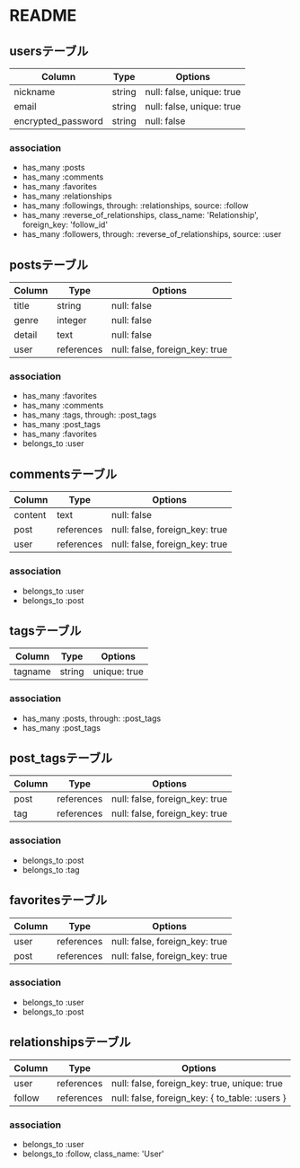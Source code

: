 # README

## usersテーブル
| Column             | Type   | Options                   |
| ------------------ | ------ | ------------------------- |
| nickname           | string | null: false, unique: true |
| email              | string | null: false, unique: true |
| encrypted_password | string | null: false               |

### association
- has_many :posts
- has_many :comments
- has_many :favorites
- has_many :relationships
- has_many :followings, through: :relationships, source: :follow
- has_many :reverse_of_relationships, class_name: 'Relationship', foreign_key: 'follow_id'
- has_many :followers, through: :reverse_of_relationships, source: :user




## postsテーブル
| Column             | Type       | Options                        |
| ------------------ | ---------- | ------------------------------ |
| title              | string     | null: false                    |
| genre              | integer    | null: false                    |
| detail             | text       | null: false                    |
| user               | references | null: false, foreign_key: true |

### association
- has_many   :favorites
- has_many   :comments
- has_many   :tags, through: :post_tags
- has_many   :post_tags
- has_many   :favorites
- belongs_to :user



## commentsテーブル
| Column             | Type       | Options                        |
| ------------------ | ---------- | ------------------------------ |
| content            | text       | null: false                    |
| post               | references | null: false, foreign_key: true |
| user               | references | null: false, foreign_key: true |

### association
- belongs_to :user
- belongs_to :post


## tagsテーブル
| Column             | Type       | Options                         |
| ------------------ | ---------- | ------------------------------- |
| tagname            | string     | unique: true                    |

### association
- has_many   :posts, through: :post_tags
- has_many   :post_tags


## post_tagsテーブル
| Column             | Type       | Options                         |
| ------------------ | ---------- | ------------------------------- |
| post               | references | null: false, foreign_key: true  |
| tag                | references | null: false, foreign_key: true  |

### association
- belongs_to :post
- belongs_to :tag



## favoritesテーブル
| Column             | Type       | Options                        |
| ------------------ | ---------- | ------------------------------ |
| user               | references | null: false, foreign_key: true |
| post               | references | null: false, foreign_key: true |

### association
- belongs_to :user
- belongs_to :post



## relationshipsテーブル
| Column             | Type          | Options                                        |
| ------------------ | ------------- | ---------------------------------------------- |
| user               | references    | null: false, foreign_key: true, unique: true   |
| follow             | references    | null: false, foreign_key: { to_table: :users } |

### association
- belongs_to :user
- belongs_to :follow, class_name: 'User'
